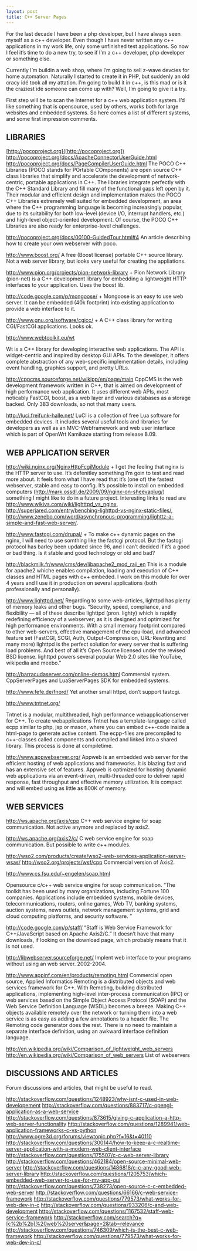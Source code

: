 ```yaml
---
layout: post
title: C++ Server Pages
---
```


For the last decade I have been a php developer, but I have always seen myself as a c++ developer. Even though I have never written any c++ applications in my work life, only some unfinished test applications. So now I feel it’s time to do a new try, to see if I’m a c++ developer, php developer or something else.

Currently I’m buildin a web shop, where I’m going to sell z-wave devcies for home automation. Naturally I started to create it in PHP, but suddenly an old cracy idé took all my attation. I’m going to build it in c++, is this mad or is it the craziest idé someone can come up with? Well, I’m going to give it a try.

First step will be to scan the Internet for a c++ web application system. I’d like something that is opensource, used by others, works both for large websites and embedded systems. So here comes a list of different systems, and some first impression comments.

## LIBRARIES

[http://pocoproject.org]([http://pocoproject.org])<br/>
http://pocoproject.org/docs/ApacheConnectorUserGuide.html
http://pocoproject.org/docs/PageCompilerUserGuide.html
The POCO C++ Libraries (POCO stands for POrtable COmponents) are open source C++ class libraries that simplify and accelerate the development of network-centric, portable applications in C++. The libraries integrate perfectly with the C++ Standard Library and fill many of the functional gaps left open by it. Their modular and efficient design and implementation makes the POCO C++ Libraries extremely well suited for embedded development, an area where the C++ programming language is becoming increasingly popular, due to its suitability for both low-level (device I/O, interrupt handlers, etc.) and high-level object-oriented development. Of course, the POCO C++ Libraries are also ready for enterprise-level challenges.

http://pocoproject.org/docs/00100-GuidedTour.html#4
An article describing how to create your own webserver with poco.

http://www.boost.org/
A free (Boost license) portable C++ source library. Not a web server library, but looks very useful for creating the appliations.

http://www.pion.org/projects/pion-network-library +
Pion Network Library (pion-net) is a C++ development library for embedding a lightweight HTTP interfaces to your application. Uses the boost lib.

http://code.google.com/p/mongoose/ +
Mongoose is an easy to use web server. It can be embedded (40k footprint) into existing application to provide a web interface to it.

http://www.gnu.org/software/cgicc/ +
A C++ class library for writing CGI/FastCGI applications. Looks ok.

http://www.webtoolkit.eu/wt

Wt is a C++ library for developing interactive web applications. The API is widget-centric and inspired by desktop GUI APIs. To the developer, it offers complete abstraction of any web-specific implementation details, including event handling, graphics support, and pretty URLs.

http://cppcms.sourceforge.net/wikipp/en/page/main
CppCMS is the web development framework written in C++, that is aimed on development of high performance web application. It uses different web APIs, most noticably FastCGI, boost, as a web layer and various databases as a storage backed. Only 383 downloads, so not that many users.

http://luci.freifunk-halle.net/
LuCI is a collection of free Lua software for embedded devices. It includes several useful tools and libraries for developers as well as an MVC-Webframework and web user interface which is part of OpenWrt Kamikaze starting from release 8.09.

## WEB APPLICATION SERVER

http://wiki.nginx.org/NginxHttpFcgiModule +
I get the feeling that nginx is the HTTP server to use. It’s defenitley something I’m goin to test and read more about. It feels from what I have read that it’s (one of) the fastest webserver, stable and easy to config. It’s possible to install on embedded computers (http://mark.ossdl.de/2009/09/nginx-on-sheevaplug/) something I might like to do in a future project. Interesting links to read are http://www.wikivs.com/wiki/lighttpd_vs_nginx, http://superjared.com/entry/benching-lighttpd-vs-nginx-static-files/, http://www.zenebo.com/word/asynchronous-programming/lighttz-a-simple-and-fast-web-server/.

http://www.fastcgi.com/drupal/ +
To make c++ dynamic pages on the nginx, I will need to use somthing like the fastcgi protocol. But the fastcgi protocol has barley been updated since 96, and I can’t decided if it’s a good or bad thing. Is it stable and good technology or old and bad?

http://blackmilk.fr/www/cms/dev/libapache2_mod_raii_en
This is a module for apache2 whiche enables compilation, loading and execution of C++ classes and HTML pages with c++ embeded. I work on this module for over 4 years and I use it in production on several applications (both professionally and personally).

http://www.lighttpd.net/
Regarding to some web-articles, lighttpd has plenty of memory leaks and other bugs. “Security, speed, compliance, and flexibility — all of these describe lighttpd (pron. lighty) which is rapidly redefining efficiency of a webserver; as it is designed and optimized for high performance environments. With a small memory footprint compared to other web-servers, effective management of the cpu-load, and advanced feature set (FastCGI, SCGI, Auth, Output-Compression, URL-Rewriting and many more) lighttpd is the perfect solution for every server that is suffering load problems. And best of all it’s Open Source licensed under the revised BSD license. lighttpd powers several popular Web 2.0 sites like YouTube, wikipedia and meebo.”

http://barracudaserver.com/online-demos.html
Commersial system. CppServerPages and LuaServerPages SDK for embedded systems.

http://www.fefe.de/fnord/
Yet another small httpd, don’t support fastcgi.

http://www.tntnet.org/

Tntnet is a modular, multithreaded, high performance webapplicationserver for C++. To create webapplications Tntnet has a template-language called ecpp similar to php, jsp or mason, where you can embed c++-code inside a html-page to generate active content. The ecpp-files are precompiled to c++-classes called components and compiled and linked into a shared library. This process is done at compiletime.

http://www.appwebserver.org/
Appweb is an embedded web server for the efficient hosting of web applications and frameworks. It is blazing fast and has an extensive set of features. Appweb is optimized for hosting dynamic web applications via an event-driven, multi-threaded core to deliver rapid response, fast throughput and effective memory utilization. It is compact and will embed using as little as 800K of memory.

## WEB SERVICES

http://ws.apache.org/axis/cpp
C++ web service engine for soap communication. Not active anymore and replaced by axis2.

http://ws.apache.org/axis2/c/
C web service engine for soap communication. But possible to write c++ modules.

http://wso2.com/products/create/wso2-web-services-application-server-wsas/
http://wso2.org/projects/wsf/cpp
Commercial version of Axis2.

http://www.cs.fsu.edu/~engelen/soap.html

Opensource c/c++ web service engine for soap communication. “The toolkit has been used by many organizations, including Fortune 100 companies. Applications include embedded systems, mobile devices, telecommunications, routers, online games, Web TV, banking systems, auction systems, news outlets, network management systems, grid and cloud computing platforms, and security software. ”

http://code.google.com/p/staff/
“Staff is Web Service Framework for C++/JavaScript based on Apache Axis2/C.” It doesn’t have that many downloads, if looking on the download page, which probably means that it is not used.

http://libwebserver.sourceforge.net/
Implent web interface to your programs without using an web server. 2002-2004.

http://www.appinf.com/en/products/remoting.html
Commercial open source, Applied Informatics Remoting is a distributed objects and web services framework for C++. With Remoting, building distributed applications, implementing high-level inter-process communication (IPC) or web services based on the Simple Object Access Protocol (SOAP) and the Web Service Definition Language (WSDL) becomes a breeze. Making C++ objects available remotely over the network or turning them into a web service is as easy as adding a few annotations to a header file. The Remoting code generator does the rest. There is no need to maintain a separate interface definition, using an awkward interface definition language.

http://en.wikipedia.org/wiki/Comparison_of_lightweight_web_servers
http://en.wikipedia.org/wiki/Comparison_of_web_servers
List of webservers

## DISCUSSIONS AND ARTICLES

Forum discussions and articles, that might be useful to read.

http://stackoverflow.com/questions/1248923/why-isnt-c-used-in-web-developement
http://stackoverflow.com/questions/883717/c-opengl-application-as-a-web-service
http://stackoverflow.com/questions/873615/giving-c-application-a-http-web-server-functionality
http://stackoverflow.com/questions/1289941/web-application-frameworks-c-vs-python
http://www.ogre3d.org/forums/viewtopic.php?f=16&t=40110
http://stackoverflow.com/questions/300144/how-to-keep-a-c-realtime-server-application-with-a-modern-web-client-interface
http://stackoverflow.com/questions/175507/c-c-web-server-library
http://stackoverflow.com/questions/462184/open-source-minimal-web-server
http://stackoverflow.com/questions/1486818/c-c-any-good-web-server-library
http://stackoverflow.com/questions/1205753/which-embedded-web-server-to-use-for-my-app-gui
http://stackoverflow.com/questions/738273/open-source-c-c-embedded-web-server
http://stackoverflow.com/questions/66166/c-web-service-framework
http://stackoverflow.com/questions/779573/what-works-for-web-dev-in-c
http://stackoverflow.com/questions/933206/c-and-web-development
http://stackoverflow.com/questions/1167532/staff-web-service-framework
http://stackoverflow.com/search?q=[c%2b%2b]%20web%20server&page=2&tab=relevance
http://stackoverflow.com/questions/746309/which-is-the-best-c-web-framework
http://stackoverflow.com/questions/779573/what-works-for-web-dev-in-c/
